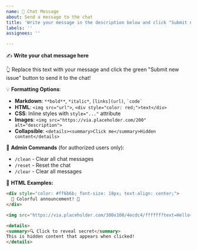 ```yaml
---
name: 💬 Chat Message
about: Send a message to the chat
title: 'Write your message in the description below and click "Submit new issue"'
labels: ''
assignees: ''

---
```


✍️ **Write your chat message here**

👆 Replace this text with your message and click the green "Submit new issue" button to send it to the chat!

💡 **Formatting Options**: 
- **Markdown**: `**bold**`, `*italic*`, `[links](url)`, `` `code` ``
- **HTML**: `<img src="url">`, `<div style="color: red;">text</div>`
- **CSS**: Inline styles with `style="..."` attribute
- **Images**: `<img src="https://via.placeholder.com/200" alt="description">`
- **Collapsible**: `<details><summary>Click me</summary>Hidden content</details>`

🔧 **Admin Commands** (for authorized users only):
- `/clean` - Clear all chat messages
- `/reset` - Reset the chat
- `/clear` - Clear all messages

🎨 **HTML Examples:**
```html
<div style="color: #ff6b6b; font-size: 18px; text-align: center;">
  🎉 Colorful announcement! 🎉
</div>

<img src="https://via.placeholder.com/300x100/4ecdc4/ffffff?text=Hello+World" alt="Custom image">

<details>
<summary>🔍 Click to reveal secret</summary>
This is hidden content that appears when clicked!
</details>
```